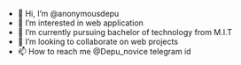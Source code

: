 - 👋 Hi, I’m @anonymousdepu
- 👀 I’m interested in web application
- 🌱 I’m currently pursuing bachelor of technology from M.I.T 
- 💞️ I’m looking to collaborate on web projects
- 📫 How to reach me @Depu_novice telegram id

<!---
anonymousdepu/anonymousdepu is a ✨ special ✨ repository because its `README.md` (this file) appears on your GitHub profile.
You can click the Preview link to take a look at your changes.
--->
